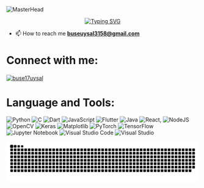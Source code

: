 ![MasterHead](https://img.freepik.com/free-vector/robot-vs-human-flat-vector-illustration-robotic-machine-tired-woman-working-computer-office-humanoid-versus-person-artificial-intelligence-challenging-employee-modern-ai-technology_88138-552.jpg?t=st=1727364068~exp=1727367668~hmac=ade08fce96ae2da46da0f07fac20ee8fd1a781bf647be78eab7effc88674f39c&w=1380)

<div align="center">
 <a href="https://github.com/buse17uysal">
  <img src="https://readme-typing-svg.demolab.com?font=Fira+Code&size=28&duration=3000&pause=500&center=true&vCenter=true&width=435&lines=%e2%9c%a8+Buse+Uysal+%e2%9c%a8;%f0%9f%93%9a+Computer+Engineer+%f0%9f%92%bb;Welcome+To+My+Profile+%f0%9f%91%80" alt="Typing SVG" />
 </a>
</div>



- 📫 How to reach me **buseuysal3158@gmail.com**

# Connect with me:
<p align="left">
<a href="https://linkedin.com/in/buse17uysal" target="blank"><img align="center" src="https://raw.githubusercontent.com/rahuldkjain/github-profile-readme-generator/master/src/images/icons/Social/linked-in-alt.svg" alt="buse17uysal" height="30" width="40" /></a>
</p>

# Language and Tools:
![Python](https://img.shields.io/badge/python-3670A0?style=for-the-badge&logo=python&logoColor=ffdd54)
![C](https://img.shields.io/badge/c-%2300599C.svg?style=for-the-badge&logo=c&logoColor=white)
![Dart](https://img.shields.io/badge/dart-%230175C2.svg?style=for-the-badge&logo=dart&logoColor=white)
![JavaScript](https://img.shields.io/badge/javascript-%23323330.svg?style=for-the-badge&logo=javascript&logoColor=%23F7DF1E)
![Flutter](https://img.shields.io/badge/Flutter-%2302569B.svg?style=for-the-badge&logo=Flutter&logoColor=white)
![Java](https://img.shields.io/badge/java-%23ED8B00.svg?style=for-the-badge&logo=openjdk&logoColor=white)
![React](https://img.shields.io/badge/react-%2320232a.svg?style=for-the-badge&logo=react&logoColor=%2361DAFB),
![NodeJS](https://img.shields.io/badge/node.js-6DA55F?style=for-the-badge&logo=node.js&logoColor=white)
![OpenCV](https://img.shields.io/badge/opencv-%23white.svg?style=for-the-badge&logo=opencv&logoColor=white)
![Keras](https://img.shields.io/badge/Keras-%23D00000.svg?style=for-the-badge&logo=Keras&logoColor=white)
![Matplotlib](https://img.shields.io/badge/Matplotlib-%23ffffff.svg?style=for-the-badge&logo=Matplotlib&logoColor=black)
![PyTorch](https://img.shields.io/badge/PyTorch-%23EE4C2C.svg?style=for-the-badge&logo=PyTorch&logoColor=white)
![TensorFlow](https://img.shields.io/badge/TensorFlow-%23FF6F00.svg?style=for-the-badge&logo=TensorFlow&logoColor=white)
![Jupyter Notebook](https://img.shields.io/badge/jupyter-%23FA0F00.svg?style=for-the-badge&logo=jupyter&logoColor=white)
![Visual Studio Code](https://img.shields.io/badge/Visual%20Studio%20Code-0078d7.svg?style=for-the-badge&logo=visual-studio-code&logoColor=white)
![Visual Studio](https://img.shields.io/badge/Visual%20Studio-5C2D91.svg?style=for-the-badge&logo=visual-studio&logoColor=white)


<picture>
  <source media="(prefers-color-scheme: dark)" srcset="https://raw.githubusercontent.com/buse17uysal/buse17uysal/output/github-contribution-grid-snake-dark.svg">
  <source media="(prefers-color-scheme: light)" srcset="https://raw.githubusercontent.com/buse17uysal/buse17uysal/output/github-contribution-grid-snake.svg">
  <img alt="github contribution grid snake animation" src="https://raw.githubusercontent.com/buse17uysal/buse17uysal/output/github-contribution-grid-snake.svg">
</picture>
